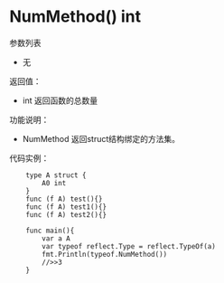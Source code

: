 # NumMethod() int

参数列表

- 无

返回值：

- int 返回函数的总数量

功能说明：

- NumMethod 返回struct结构绑定的方法集。

代码实例：
  	
		type A struct {
			A0 int
		}
		func (f A) test(){}
		func (f A) test1(){}
		func (f A) test2(){}
		
		func main(){
			var a A
			var typeof reflect.Type = reflect.TypeOf(a)
			fmt.Println(typeof.NumMethod())
			//>>3
		}

